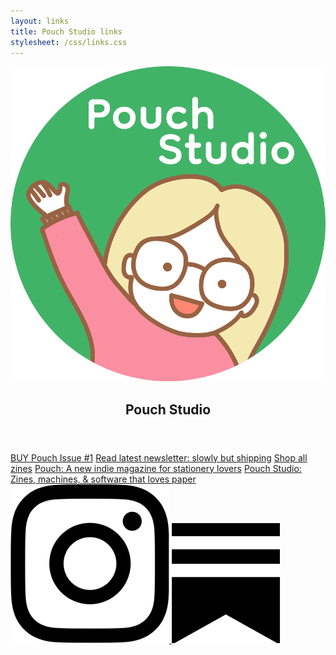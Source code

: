 ```yaml
---
layout: links
title: Pouch Studio links
stylesheet: /css/links.css
---
```


<div class="links">

<header>
  <img src="/images/logo-for-screen.png" id="link-logo">
  <h2>Pouch Studio</h2>
</header>

<div class="list">
  <a href="https://shop.pouchmagazine.com/b/DFxGZ" target="_blank">BUY Pouch Issue #1</a>
  <a href="https://vrklovespaper.substack.com/p/slowly-but-shipping" target="_blank">Read latest newsletter: slowly but shipping</a>
  <a href="https://shop.pouchmagazine.com/" target="_blank">Shop all zines</a>
  <a href="http://pouchmagazine.com/" target="_blank">Pouch: A new indie magazine for stationery lovers</a>
  <a href="https://pouch.studio/" target="_blank">Pouch Studio: Zines, machines, & software that loves paper</a>
</div>

<div class="social-icons">
  <a href="https://www.instagram.com/pouch.studio" target="_blank">
    <img src="/images/instagram-icon.png" class="instagram" />
  </a>
  <a href="https://vrklovespaper.substack.com/" target="_blank">
    <img src="/images/substack.png" class="newsletter" />
  </a>
</div>

</div>
